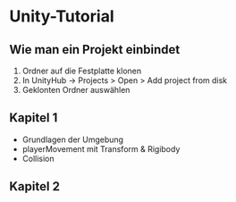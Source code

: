 # Unity-Tutorial

## Wie man ein Projekt einbindet
1. Ordner auf die Festplatte klonen
2. In UnityHub -> Projects > Open > Add project from disk
3. Geklonten Ordner auswählen

## Kapitel 1
- Grundlagen der Umgebung
- playerMovement mit Transform & Rigibody
- Collision

## Kapitel 2


